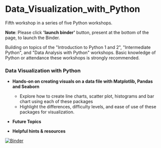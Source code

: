 # Data_Visualization_with_Python
Fifth workshop in a series of five Python workshops.

**Note**: Please click **'launch binder'** button, present at the bottom of the page, to launch the Binder.

Building on topics of the "Introduction to Python 1 and 2", "Intermediate Python", and "Data Analysis with Python" workshops. Basic knowledge of Python or attendance these workshops is strongly recommended.

### Data Visualization with Python

* **Hands-on on creating visuals on a data file with Matplotlib, Pandas and Seaborn**
  * Explore how to create line charts, scatter plot, histograms and bar chart using each of these packages
  * Highlight the differences, difficulty levels, and ease of use of these packages for visualization.<br>

* **Future Topics**<br>

* **Helpful hints & resources**


[![Binder](https://mybinder.org/badge_logo.svg)](https://mybinder.org/v2/gh/CEASLIBRARY/Data_Visualization_with_Python.git/master)
